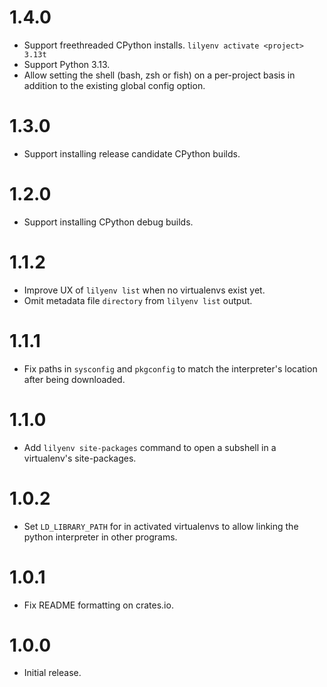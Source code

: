 # 1.4.0

* Support freethreaded CPython installs. `lilyenv activate <project> 3.13t`
* Support Python 3.13.
* Allow setting the shell (bash, zsh or fish) on a per-project basis in addition to the existing global config option.

# 1.3.0

* Support installing release candidate CPython builds.

# 1.2.0

* Support installing CPython debug builds.

# 1.1.2

* Improve UX of `lilyenv list` when no virtualenvs exist yet.
* Omit metadata file `directory` from `lilyenv list` output.

# 1.1.1

* Fix paths in `sysconfig` and `pkgconfig` to match the interpreter's location after being downloaded.

# 1.1.0

* Add `lilyenv site-packages` command to open a subshell in a virtualenv's site-packages.

# 1.0.2

* Set `LD_LIBRARY_PATH` for in activated virtualenvs to allow linking the python interpreter in other programs.

# 1.0.1

* Fix README formatting on crates.io.

# 1.0.0

* Initial release.
